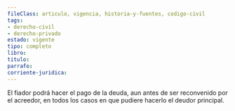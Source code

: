 ```yaml
---
fileClass: articulo, vigencia, historia-y-fuentes, codigo-civil
tags:
- derecho-civil
- derecho-privado
estado: vigente
tipo: completo
libro:
titulo:
parrafo:
corriente-juridica:
---
```

El fiador podrá hacer el pago de la deuda, aun antes de ser reconvenido por el acreedor, en todos los casos en que pudiere hacerlo el deudor principal.